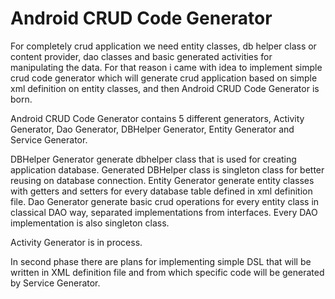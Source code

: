Android CRUD Code Generator
===========================

For completely crud application we need entity classes, db helper class or content provider, dao classes and basic generated activities for manipulating the data. For that reason i came with idea to implement simple crud code generator which will generate crud application based on simple xml definition on entity classes, and then Android CRUD Code Generator is born.

Android CRUD Code Generator contains 5 different generators, Activity Generator, Dao Generator, DBHelper Generator, Entity Generator and Service Generator.

DBHelper Generator generate dbhelper class that is used for creating application database. Generated DBHelper class is singleton class for better reusing on database connection. Entity Generator generate entity classes with getters and setters for every database table defined in xml definition file. Dao Generator generate basic crud operations for every entity class in classical DAO way, separated implementations from interfaces. Every DAO implementation is also singleton class.

Activity Generator is in process.

In second phase there are plans for implementing simple DSL that will be written in XML definition file and from which specific code will be generated by Service Generator. 
